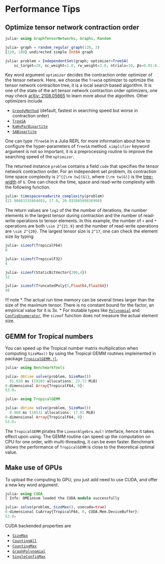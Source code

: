 # Performance Tips

## Optimize tensor network contraction order
```julia
julia> using GraphTensorNetworks, Graphs, Random

julia> graph = random_regular_graph(120, 3)
{120, 180} undirected simple Int64 graph

julia> problem = IndependentSet(graph; optimizer=TreeSA(
    sc_target=20, sc_weight=1.0, rw_weight=3.0, ntrials=10, βs=0.01:0.1:15.0, niters=20), simplifier=MergeGreedy());
```

Key word argument `optimizer` decides the contraction order optimizer of the tensor network.
Here, we choose the `TreeSA` optimizer to optimize the tensor network contraciton tree, it is a local search based algorithm.
It is one of the state of the art tensor network contraction order optimizers, one may check [arXiv: 2108.05665](https://arxiv.org/abs/2108.05665) to learn more about the algorithm.
Other optimizers include
* [`GreedyMethod`](@ref) (default, fastest in searching speed but worse in contraction order)
* [`TreeSA`](@ref)
* [`KaHyParBipartite`](@ref)
* [`SABipartite`](@ref)

One can type `?TreeSA` in a Julia REPL for more information about how to configure the hyper-parameters of `TreeSA` method.
`simplifier` keyword argument is not so important, it is a preprocessing routine to improve the searching speed of the `optimizer`.

The returned instance `problem` contains a field `code` that specifies the tensor network contraction order. For an independent set problem, its contraction time space complexity is ``2^{{\rm tw}(G)}``, where ``{\rm tw(G)}`` is the [tree-width](https://en.wikipedia.org/wiki/Treewidth) of ``G``.
One can check the time, space and read-write complexity with the following function.

```julia
julia> timespacereadwrite_complexity(problem)
(21.90683335864693, 17.0, 20.03588509836998)
```

The return values are `log2` of the the number of iterations, the number elements in the largest tensor during contraction and the number of read-write operations to tensor elements.
In this example, the number of `+` and `*` operations are both `\sim 2^{21.9}`
and the number of read-write operations are `\sim 2^{20}`.
The largest tensor size is ``2^17``, one can check the element size by typing
```julia
julia> sizeof(TropicalF64)
8

julia> sizeof(TropicalF32)
4

julia> sizeof(StaticBitVector{200,4})
32

julia> sizeof(TruncatedPoly{5,Float64,Float64})
48
```

!!! note
    * The actual run time memory can be several times larger than the size of the maximum tensor.
    There is no constant bound for the factor, an empirical value for it is 3x.
    * For mutable types like [`Polynomial`](@ref) and [`ConfigEnumerator`](@ref), the `sizeof` function does not measure the actual element size.

## GEMM for Tropical numbers
You can speed up the Tropical number matrix multiplication when computing `SizeMax()` by using the Tropical GEMM routines implemented in package [`TropicalGEMM.jl`](https://github.com/TensorBFS/TropicalGEMM.jl/).

```julia
julia> using BenchmarkTools

julia> @btime solve(problem, SizeMax())
  91.630 ms (19203 allocations: 23.72 MiB)
0-dimensional Array{TropicalF64, 0}:
53.0ₜ

julia> using TropicalGEMM

julia> @btime solve(problem, SizeMax())
  8.960 ms (18532 allocations: 17.01 MiB)
0-dimensional Array{TropicalF64, 0}:
53.0ₜ
```

The `TropicalGEMM` pirates the `LinearAlgebra.mul!` interface, hence it takes effect upon using.
The GEMM routine can speed up the computation on CPU for one order, with multi-threading, it can be even faster.
Benchmark shows the performance of `TropicalGEMM` is close to the theoretical optimal value.

## Make use of GPUs
To upload the computing to GPU, you just add need to use CUDA, and offer a new key word argument.
```julia
julia> using CUDA
[ Info: OMEinsum loaded the CUDA module successfully

julia> solve(problem, SizeMax(), usecuda=true)
0-dimensional CuArray{TropicalF64, 0, CUDA.Mem.DeviceBuffer}:
53.0ₜ
```

CUDA backended properties are
* [`SizeMax`](@ref)
* [`CountingAll`](@ref)
* [`CountingMax`](@ref)
* [`GraphPolynomial`](@ref)
* [`SingleConfigMax`](@ref)